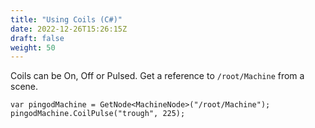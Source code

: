 ```yaml
---
title: "Using Coils (C#)"
date: 2022-12-26T15:26:15Z
draft: false
weight: 50
---
```


Coils can be On, Off or Pulsed. Get a reference to `/root/Machine` from a scene.

```
var pingodMachine = GetNode<MachineNode>("/root/Machine");
pingodMachine.CoilPulse("trough", 225);
```
